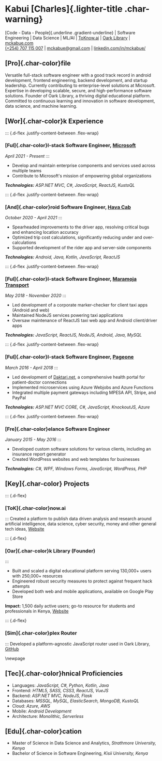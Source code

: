 # Kabui [Charles]{.lighter-title .char-warning}
[Code - Data - People]{.underline .gradient-underline} | Software Engineering | Data Science | ML/AI | [ToKnow.ai](https://toknow.ai/) | [Oark Library](https://oarklibrary.com/) | [mckabue.com](https://mckabue.com/)\
[(+254) 707 115 007](tel:+254707115007) | [mckabue@gmail.com](mailto:mckabue@gmail.com) | [linkedin.com/in/mckabue/](https://www.linkedin.com/in/mckabue/)

## [Pro]{.char-color}file
Versatile full-stack software engineer with a good track record in android development, frontend engineering, backend development, and startup leadership. Currently contributing to enterprise-level solutions at Microsoft. Expertise in developing scalable, secure, and high-performance software solutions. Founder of Oark Library, a thriving digital educational platform. Committed to continuous learning and innovation in software development, data science, and machine learning.

## [Wor]{.char-color}k Experience

::: {.d-flex .justify-content-between .flex-wrap}
### [Ful]{.char-color}l-stack Software Engineer, [Microsoft](https://www.linkedin.com/company/microsoft/)
*April 2021 - Present*
:::

  - Develop and maintain enterprise components and services used across multiple teams
  - Contribute to Microsoft's mission of empowering global organizations

***Technologies:** ASP.NET MVC, C#, JavaScript, ReactJS, KustoQL*

::: {.d-flex .justify-content-between .flex-wrap}
### [And]{.char-color}roid Software Engineer, [Hava Cab](https://www.linkedin.com/company/hava-cab/about/)
*October 2020 - April 2021*
:::
- Spearheaded improvements to the driver app, resolving critical bugs and enhancing location accuracy
- Optimized trip cost calculations, significantly reducing under and over-calculations
- Supported development of the rider app and server-side components

***Technologies:** Android, Java, Kotlin, JavaScript, ReactJS*

::: {.d-flex .justify-content-between .flex-wrap}
### [Ful]{.char-color}l-stack Software Engineer, [Maramoja Transport](https://www.linkedin.com/company/maramoja-transport-ltd/)
*May 2018 - November 2020*
:::
  - Led development of a corporate marker-checker for client taxi apps (Android and web)
  - Maintained NodeJS services powering taxi applications
  - Oversaw maintenance of ReactJS taxi web app and Android client/driver apps

***Technologies:** JavaScript, ReactJS, NodeJS, Android, Java, MySQL*

::: {.d-flex .justify-content-between .flex-wrap}
### [Ful]{.char-color}l-stack Software Engineer, [Pageone](https://www.linkedin.com/company/page-one-seo-&-online-marketing-ltd-/)
*March 2016 - April 2018*
:::
  - Led development of [Daktari.net](https://web.archive.org/web/20190123091300/https://daktari.net/), a comprehensive health portal for patient-doctor connections
  - Implemented microservices using Azure Webjobs and Azure Functions
  - Integrated multiple payment gateways including MPESA API, Stripe, and PayPal

***Technologies:** ASP.NET MVC CORE, C#, JavaScript, KnockoutJS, Azure*

::: {.d-flex .justify-content-between .flex-wrap}
### [Fre]{.char-color}elance Software Engineer
*January 2015 - May 2016*
:::
  - Developed custom software solutions for various clients, including an insurance report generator
  - Created WordPress websites and web templates for businesses

***Technologies:** C#, WPF, Windows Forms, JavaScript, WordPress, PHP*

## [Key]{.char-color} Projects

::: {.d-flex}
### [ToK]{.char-color}now.ai
:::
Created a platform to publish data driven analysis and research around artificial intelligence, data science, cyber security, money and other general tech ideas, [Website](https://toknow.ai/)

::: {.d-flex}
### [Oar]{.char-color}k Library (Founder)
:::
- Built and scaled a digital educational platform serving 130,000+ users with 250,000+ resources
- Engineered robust security measures to protect against frequent hack attempts
- Developed both web and mobile applications, available on Google Play Store

**Impact:** 1,500 daily active users; go-to resource for students and professionals in Kenya, [Website](http://oarklibrary.com/)

::: {.d-flex}
### [Sim]{.char-color}plex Router
:::
Developed a platform-agnostic JavaScript router used in Oark Library, [GitHub](https://github.com/McKabue/simplex-router)

\newpage

## [Tec]{.char-color}hnical Proficiencies
- Languages: *JavaScript, C#, Python, Kotlin, Java*
- Frontend: *HTML5, SASS, CSS3, ReactJS, VueJS*
- Backend: *ASP.NET MVC, NodeJS, Flask*
- Databases: *MSSQL, MySQL, ElasticSearch, MongoDB, KustoQL*
- Cloud: *Azure, AWS*
- Mobile: *Android Development*
- Architecture: *Monolithic, Serverless*

## [Edu]{.char-color}cation
- Master of Science in Data Science and Analytics, *Strathmore University, Kenya*
- Bachelor of Science in Software Engineering, *Kisii University, Kenya*